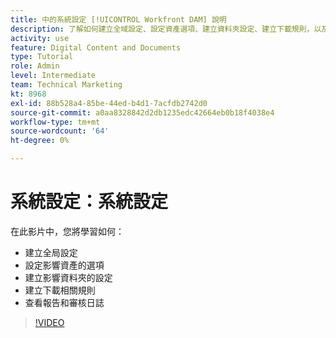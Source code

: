 ```yaml
---
title: 中的系統設定 [!UICONTROL Workfront DAM] 說明
description: 了解如何建立全域設定、設定資產選項、建立資料夾設定、建立下載規則，以及在中檢視報表和稽核記錄 [!UICONTROL Workfront DAM].
activity: use
feature: Digital Content and Documents
type: Tutorial
role: Admin
level: Intermediate
team: Technical Marketing
kt: 8968
exl-id: 88b528a4-85be-44ed-b4d1-7acfdb2742d0
source-git-commit: a0aa8328842d2db1235edc42664eb0b18f4038e4
workflow-type: tm+mt
source-wordcount: '64'
ht-degree: 0%

---
```


# 系統設定：系統設定

在此影片中，您將學習如何：

* 建立全局設定
* 設定影響資產的選項
* 建立影響資料夾的設定
* 建立下載相關規則
* 查看報告和審核日誌

>[!VIDEO](https://video.tv.adobe.com/v/335231/?quality=12)
